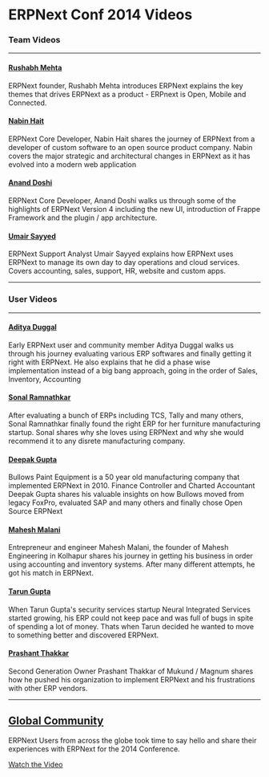 # ERPNext Conf 2014 Videos

### Team Videos

---

#### [Rushabh Mehta <i class="icon-facetime-video text-muted text-sm"></i>](/conf/videos/rushabh-mehta)

ERPNext founder, Rushabh Mehta introduces ERPNext explains the key themes that drives ERPNext as a product - ERPnext is Open, Mobile and Connected.

#### [Nabin Hait <i class="icon-facetime-video text-muted text-sm"></i>](/conf/videos/nabin-hait)

ERPNext Core Developer, Nabin Hait shares the journey of ERPNext from a developer of custom software to an open source product company. Nabin covers the major strategic and architectural changes in ERPNext as it has evolved into a modern web application

#### [Anand Doshi <i class="icon-facetime-video text-muted text-sm"></i>](/conf/videos/anand-doshi)

ERPNext Core Developer, Anand Doshi walks us through some of the highlights of ERPNext Version 4 including the new UI, introduction of Frappe Framework and the plugin / app architecture.

#### [Umair Sayyed <i class="icon-facetime-video text-muted text-sm"></i>](/conf/videos/umair-sayyed)

ERPNext Support Analyst Umair Sayyed explains how ERPNext uses ERPNext to manage its own day to day operations and cloud services. Covers accounting, sales, support, HR, website and custom apps.

---

### User Videos

---

#### [Aditya Duggal <i class="icon-facetime-video text-muted text-sm"></i>](/conf/videos/aditya-duggal)

Early ERPNext user and community member Aditya Duggal walks us through his journey evaluating various ERP softwares and finally getting it right with ERPNext. He also explains that he did a phase wise implementation instead of a big bang approach, going in the order of Sales, Inventory, Accounting

#### [Sonal Ramnathkar <i class="icon-facetime-video text-muted text-sm"></i>](/conf/videos/sonal-ramnathkar)

After evaluating a bunch of ERPs including TCS, Tally and many others, Sonal Ramnathkar finally found the right ERP for her furniture manufacturing startup. Sonal shares why she loves using ERPNext and why she would recommend it to any disrete manufacturing company.

#### [Deepak Gupta <i class="icon-facetime-video text-muted text-sm"></i>](/conf/videos/deepak-gupta)

Bullows Paint Equipment is a 50 year old manufacturing company that implemented ERPNext in 2010. Finance Controller and Charted Accountant Deepak Gupta shares his valuable insights on how Bullows moved from legacy FoxPro, evaluated SAP and many others and finally chose Open Source ERPNext

#### [Mahesh Malani <i class="icon-facetime-video text-muted text-sm"></i>](/conf/videos/mahesh-malani)

Entrepreneur and engineer Mahesh Malani, the founder of Mahesh Engineering in Kolhapur shares his journey in getting his business in order using accounting and inventory systems. After many different attempts, he got his match in ERPNext.

#### [Tarun Gupta <i class="icon-facetime-video text-muted text-sm"></i>](/conf/videos/tarun-gupta)

When Tarun Gupta's security services startup Neural Integrated Services started growing, his ERP could not keep pace and was full of bugs in spite of spending a lot of money. Thats when Tarun decided he wanted to move to something better and discovered ERPNext.

#### [Prashant Thakkar  <i class="icon-facetime-video text-muted text-sm"></i>](/conf/videos/prashant-thakkar)

Second Generation Owner Prashant Thakkar of Mukund / Magnum shares how he pushed his organization to implement ERPNext and his frustrations with other ERP vendors.

---

## [Global Community](/conf/videos/global-community)

ERPNext Users from across the globe took time to say hello and share their experiences with ERPNext for the 2014 Conference.

<a href="/conf/videos/global-community" class="btn btn-default btn-sm">
	<i class="icon-facetime-video text-muted"></i> Watch the Video
</a>
